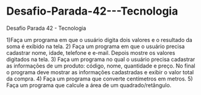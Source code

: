 # Desafio-Parada-42---Tecnologia
Desafio Parada 42 - Tecnologia

1)Faça um programa em que o usuário digita dois valores e o resultado da soma é exibido na tela. 
2) Faça um programa em que o usuário precisa cadastrar nome, idade, telefone e e-mail. Depois mostre os valores digitados na tela.
3) Faça um programa no qual o usuário precisa cadastrar as informações de um produto: código, nome, quantidade e preço. No final o programa deve mostrar as informações cadastradas e exibir o valor total da compra. 
4) Faça um programa que converte centímetros em metros. 
5) Faça um programa que calcule a área de um quadrado/retângulo.
